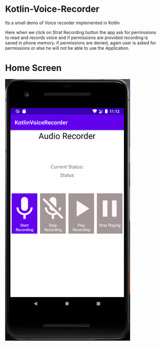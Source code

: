 # Kotlin-Voice-Recorder
Its a small demo of Voice recorder implemented in Kotlin

Here when we click on Strat Recording button the app ask for permissions to read and records voice and if permissions are provided recording is saved in phone memory. if permissions are denied, again user is asked for permissions or else he will not be able to use the Application. 


# Home Screen 
![alt text](/screenshots/home.PNG)
